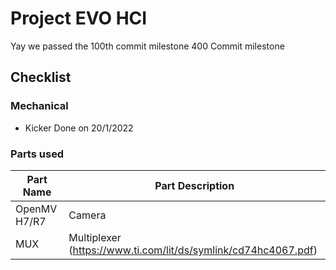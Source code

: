 # Project EVO HCI

Yay we passed the 100th commit milestone
400 Commit milestone

## Checklist

### Mechanical
- Kicker Done on 20/1/2022

### Parts used

| Part Name  | Part Description | 
| ------------- | ------------- |
| OpenMV H7/R7  | Camera  |
| MUX  | Multiplexer (https://www.ti.com/lit/ds/symlink/cd74hc4067.pdf) | 
